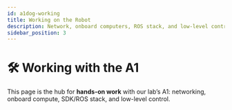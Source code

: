 ```yaml
---
id: a1dog-working
title: Working on the Robot
description: Network, onboard computers, ROS stack, and low-level control for the Unitree A1.
sidebar_position: 3
---
```


# 🛠️ Working with the A1 

This page is the hub for **hands-on work** with our lab’s A1: networking, onboard compute, SDK/ROS stack, and low-level control. 

